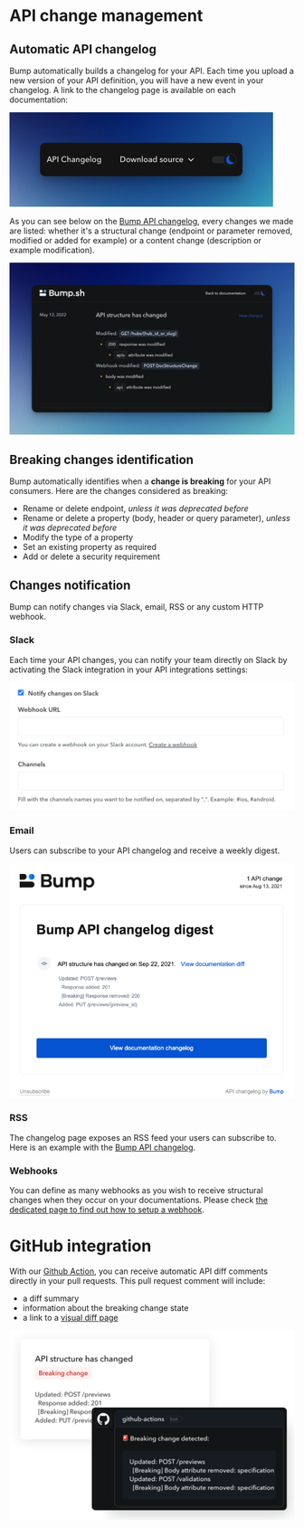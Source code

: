 # API change management
## Automatic API changelog

Bump automatically builds a changelog for your API. Each time you upload a new version of your API definition, you will have a new event in your changelog. A link to the changelog page is available on each documentation:

<div style={{textAlign: 'center'}}>

![The changelog link](/files/help/changelog-link-dark.png)

</div>

As you can see below on the [Bump API changelog](https://developers.bump.sh/changes), every changes we made are listed: whether it's a structural change (endpoint or parameter removed, modified or added for example) or a content change (description or example modification).

<div style={{textAlign: 'center'}}>

![Bump API changelog](/files/help/changelog.png)

</div>

## Breaking changes identification

Bump automatically identifies when a **change is breaking** for your API consumers. Here are the changes considered as breaking:

- Rename or delete endpoint, _unless it was deprecated before_
- Rename or delete a property (body, header or query parameter), _unless it was deprecated before_
- Modify the type of a property
- Set an existing property as required
- Add or delete a security requirement

## Changes notification

Bump can notify changes via Slack, email, RSS or any custom HTTP webhook.

### Slack

Each time your API changes, you can notify your team directly on Slack by activating the Slack integration in your API integrations settings:

![Check the "Notify changes on Slack", fill your webhook URL and the channels you want to get the notifications on](/files/help/legacy/twaSpSvrbHghRTMKtqa2.png)

### Email

Users can subscribe to your API changelog and receive a weekly digest.

<div style={{textAlign: 'center'}}>

![Email changelog subscription](/files/help/legacy/8S2a0sPvEPpUkg6J6LMS.png)

</div>

### RSS

The changelog page exposes an RSS feed your users can subscribe to. Here is an example with the [Bump API changelog](https://developers.bump.sh/changes.rss).

### Webhooks

You can define as many webhooks as you wish to receive structural changes when they occur on your documentations. Please check [the dedicated page to find out how to setup a webhook](api-change-management/webhooks.md).

# GitHub integration

With our [Github Action](continuous-integration/github-actions.md), you can receive automatic API diff comments directly in your pull requests. This pull request comment will include:

- a diff summary
- information about the breaking change state
- a link to a [visual diff page](api-change-management/index.md#visual-diff)

<div style={{textAlign: 'center'}}>

![GitHub integration example](/files/help/github-api-diff.svg)

</div>
